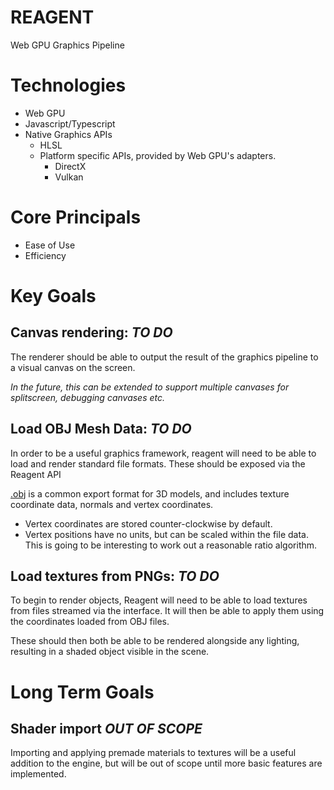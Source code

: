 # REAGENT
Web GPU Graphics Pipeline

# Technologies

- Web GPU
- Javascript/Typescript
- Native Graphics APIs
  - HLSL
  - Platform specific APIs, provided by Web GPU's adapters.
    - DirectX
    - Vulkan

# Core Principals

- Ease of Use
- Efficiency

# Key Goals

## Canvas rendering: _TO DO_

The renderer should be able to output the result of the graphics pipeline to a visual canvas on the screen.

_In the future, this can be extended to support multiple canvases for splitscreen, debugging canvases etc._

## Load OBJ Mesh Data: _TO DO_

In order to be a useful graphics framework, reagent will need to be able to load and render standard file formats. These should be exposed via the Reagent API  

[.obj](https://en.wikipedia.org/wiki/Wavefront_.obj_file) is a common export format for 3D models, and includes texture coordinate data, normals and vertex coordinates.
- Vertex coordinates are stored counter-clockwise by default. 
- Vertex positions have no units, but can be scaled within the file data. This is going to be interesting to work out a reasonable ratio algorithm.

## Load textures from PNGs: _TO DO_

To begin to render objects, Reagent will need to be able to load textures from files streamed via the interface. It will then be able to apply them using the coordinates loaded from OBJ files.

These should then both be able to be rendered alongside any lighting, resulting in a shaded object visible in the scene. 

# Long Term Goals

## Shader import _OUT OF SCOPE_

Importing and applying premade materials to textures will be a useful addition to the engine, but will be out of scope until more basic features are implemented.